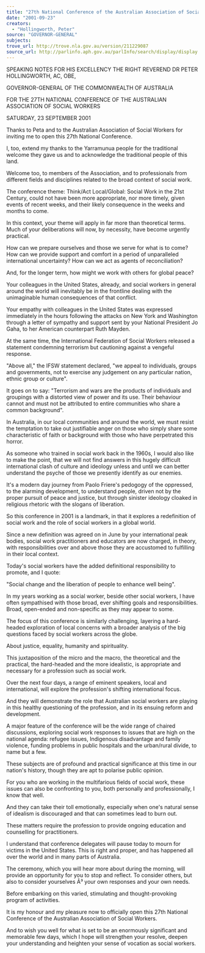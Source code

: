 ```yaml
---
title: "27th National Conference of the Australian Association of Social Workers: speaking notes."
date: "2001-09-23"
creators:
  - "Hollingworth, Peter"
source: "GOVERNOR-GENERAL"
subjects:
trove_url: http://trove.nla.gov.au/version/211229087
source_url: http://parlinfo.aph.gov.au/parlInfo/search/display/display.w3p;query=Id%3A%22media/pressrel/Y8G56%22
---
```


 SPEAKING NOTES FOR HIS EXCELLENCY THE RIGHT REVEREND DR PETER HOLLINGWORTH, AC, OBE,

 GOVERNOR-GENERAL OF THE COMMONWEALTH OF AUSTRALIA

 FOR THE 27TH NATIONAL CONFERENCE OF THE AUSTRALIAN ASSOCIATION OF SOCIAL WORKERS

 SATURDAY, 23 SEPTEMBER 2001

 Thanks to Peta and to the Australian Association of Social Workers for inviting me to open this 27th National Conference.

 I, too, extend my thanks to the Yarramunua people for the traditional welcome they gave us and to acknowledge the traditional people of this land.

 Welcome too, to members of the Association, and to professionals from different fields and disciplines related to the broad context of social work.

 The conference theme: Think/Act Local/Global: Social Work in the 21st Century, could not have been more appropriate, nor more timely, given events of recent weeks, and their likely consequence in the weeks and months to come.

 In this context, your theme will apply in far more than theoretical terms. Much of your deliberations will now, by necessity, have become urgently practical.

 How can we prepare ourselves and those we serve for what is to come? How can we provide support and comfort in a period of unparalleled international uncertainty? How can we act as agents of reconciliation?

 And, for the longer term, how might we work with others for global peace?

 Your colleagues in the United States, already, and social workers in general around the world will inevitably be in the frontline dealing with the unimaginable human consequences of that conflict.

 Your empathy with colleagues in the United States was expressed immediately in the hours following the attacks on New York and Washington through a letter of sympathy and support sent by your National President Jo Gaha, to her American counterpart Ruth Mayden.

 At the same time, the International Federation of Social Workers released a statement condemning terrorism but cautioning against a vengeful response.

 "Above all," the IFSW statement declared, "we appeal to individuals, groups and governments, not to exercise any judgement on any particular nation, ethnic group or culture".

 It goes on to say: "Terrorism and wars are the products of individuals and groupings with a distorted view of power and its use. Their behaviour cannot and must not be attributed to entire communities who share a common background".

 In Australia, in our local communities and around the world, we must resist the temptation to take out justifiable anger on those who simply share some characteristic of faith or background with those who have perpetrated this horror.

 As someone who trained in social work back in the 1960s, I would also like to make the point, that we will not find answers in this hugely difficult international clash of culture and ideology unless and until we can better understand the psyche of those we presently identify as our enemies.

 It's a modern day journey from Paolo Friere's pedogogy of the oppressed, to the alarming development, to understand people, driven not by the proper pursuit of peace and justice, but through sinister ideology cloaked in religious rhetoric with the slogans of liberation.

 So this conference in 2001 is a landmark, in that it explores a redefinition of social work and the role of social workers in a global world.

 Since a new definition was agreed on in June by your international peak bodies, social work practitioners and educators are now charged, in theory, with responsibilities over and above those they are accustomed to fulfilling in their local context.

 Today's social workers have the added definitional responsibility to promote, and I quote:

 "Social change and the liberation of people to enhance well being".

 In my years working as a social worker, beside other social workers, I have often sympathised with those broad, ever shifting goals and responsibilities. Broad, open-ended and non-specific as they may appear to some.

 The focus of this conference is similarly challenging, layering a hard-headed exploration of local concerns with a broader analysis of the big questions faced by social workers across the globe.

 About justice, equality, humanity and spirituality.

 This juxtaposition of the micro and the macro, the theoretical and the practical, the hard-headed and the more idealistic, is appropriate and necessary for a profession such as social work.

 Over the next four days, a range of eminent speakers, local and international, will explore the profession's shifting international focus.

 And they will demonstrate the role that Australian social workers are playing in this healthy questioning of the profession, and in its ensuing reform and development.

 A major feature of the conference will be the wide range of chaired discussions, exploring social work responses to issues that are high on the national agenda: refugee issues, Indigenous disadvantage and family violence, funding problems in public hospitals and the urban/rural divide, to name but a few.

 These subjects are of profound and practical significance at this time in our nation's history, though they are apt to polarise public opinion.

 For you who are working in the multifarious fields of social work, these issues can also be confronting to you, both personally and professionally, I know that well.

 And they can take their toll emotionally, especially when one's natural sense of idealism is discouraged and that can sometimes lead to burn out.

 These matters require the profession to provide ongoing education and counselling for practitioners.

 I understand that conference delegates will pause today to mourn for victims in the United States. This is right and proper, and has happened all over the world and in many parts of Australia.

 The ceremony, which you will hear more about during the morning, will provide an opportunity for you to stop and reflect. To consider others, but also to consider yourselves Ã³ your own responses and your own needs.

 Before embarking on this varied, stimulating and thought-provoking program of activities.

 It is my honour and my pleasure now to officially open this 27th National Conference of the Australian Association of Social Workers.

 And to wish you well for what is set to be an enormously significant and memorable few days, which I hope will strengthen your resolve, deepen your understanding and heighten your sense of vocation as social workers.

